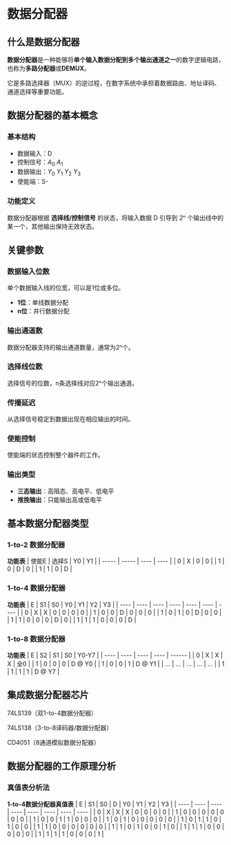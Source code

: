 # 数据分配器

## 什么是数据分配器

**数据分配器**是一种能够将**单个输入数据分配到多个输出通道之一**的数字逻辑电路，也称为**多路分配器**或**DEMUX**。

它是多路选择器（MUX）的逆过程，在数字系统中承担着数据路由、地址译码、通道选择等重要功能。



## 数据分配器的基本概念

### 基本结构

-   数据输入：D
-   控制信号：$A_0$   $A_1$
-   数据输出：$Y_0$   $Y_1$   $Y_2$   $Y_3$
-   使能端：S-



### 功能定义
数据分配器根据 **选择线/控制信号** 的状态，将输入数据 D 引导到 2ⁿ 个输出线中的某一个，其他输出保持无效状态。



## 关键参数

### 数据输入位数

单个数据输入线的位宽，可以是1位或多位。
- **1位**：单线数据分配
- **n位**：并行数据分配



### 输出通道数

数据分配器支持的输出通道数量，通常为2ⁿ个。



### 选择线位数

选择信号的位数，n条选择线对应2ⁿ个输出通道。



### 传播延迟

从选择信号稳定到数据出现在相应输出的时间。



### 使能控制

使能端的状态控制整个器件的工作。



### 输出类型

- **三态输出**：高阻态、高电平、低电平
- **推挽输出**：只能输出高或低电平



## 基本数据分配器类型

### 1-to-2 数据分配器

**功能表**
| 使能E | 选择S | Y0   | Y1   |
| ----- | ----- | ---- | ---- |
| 0     | X     | 0    | 0    |
| 1     | 0     | D    | 0    |
| 1     | 1     | 0    | D    |



### 1-to-4 数据分配器

**功能表**
| E    | S1   | S0   | Y0   | Y1   | Y2   | Y3   |
| ---- | ---- | ---- | ---- | ---- | ---- | ---- |
| 0    | X    | X    | 0    | 0    | 0    | 0    |
| 1    | 0    | 0    | D    | 0    | 0    | 0    |
| 1    | 0    | 1    | 0    | D    | 0    | 0    |
| 1    | 1    | 0    | 0    | 0    | D    | 0    |
| 1    | 1    | 1    | 0    | 0    | 0    | D    |


### 1-to-8 数据分配器

**功能表**
| E    | S2   | S1   | S0   | Y0-Y7  |
| ---- | ---- | ---- | ---- | ------ |
| 0    | X    | X    | X    | 全0    |
| 1    | 0    | 0    | 0    | D @ Y0 |
| 1    | 0    | 0    | 1    | D @ Y1 |
| ...  | ...  | ...  | ...  | ...    |
| 1    | 1    | 1    | 1    | D @ Y7 |



## 集成数据分配器芯片

74LS139（双1-to-4数据分配器）

74LS138（3-to-8译码器/数据分配器）

CD4051（8通道模拟数据分配器）





## 数据分配器的工作原理分析

### 真值表分析法

**1-to-4数据分配器真值表**
| E    | S1   | S0   | D    | Y0   | Y1   | Y2   | Y3   |
| ---- | ---- | ---- | ---- | ---- | ---- | ---- | ---- |
| 0    | X    | X    | X    | 0    | 0    | 0    | 0    |
| 1    | 0    | 0    | 0    | 0    | 0    | 0    | 0    |
| 1    | 0    | 0    | 1    | 1    | 0    | 0    | 0    |
| 1    | 0    | 1    | 0    | 0    | 0    | 0    | 0    |
| 1    | 0    | 1    | 1    | 0    | 1    | 0    | 0    |
| 1    | 1    | 0    | 0    | 0    | 0    | 0    | 0    |
| 1    | 1    | 0    | 1    | 0    | 0    | 1    | 0    |
| 1    | 1    | 1    | 0    | 0    | 0    | 0    | 0    |
| 1    | 1    | 1    | 1    | 0    | 0    | 0    | 1    |

